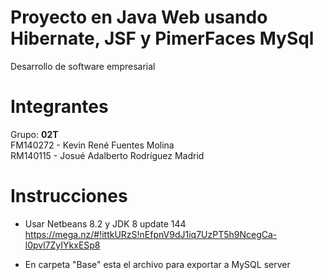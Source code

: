 # Proyecto en Java Web usando Hibernate, JSF y PimerFaces MySql 
Desarrollo de software empresarial
# Integrantes
Grupo: **02T**    
FM140272 - Kevin René Fuentes Molina  
RM140115 - Josué Adalberto Rodríguez Madrid
# Instrucciones

* Usar Netbeans 8.2 y JDK 8 update 144 https://mega.nz/#!ittkURzS!nEfpnV9dJ1iq7UzPT5h9NcegCa-l0pvl7ZyIYkxESp8

* En carpeta "Base" esta el archivo para exportar a MySQL server

